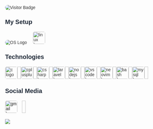 
<div style="font-family: Arial, sans-serif; color: #333;">


<div style="margin-bottom: 20px;">
<img src="https://visitor-badge.laobi.icu/badge?page_id=ifeelikeabit.ifeelikeabit&" alt="Visitor Badge" style="border-radius: 8px;" />
</div>
<section style="margin-bottom: 20px;">

<h3 style="font-size: 20px; color: #1F2937;">My Setup</h3>
  <img src="https://avatars.githubusercontent.com/u/107882187?s=48&v=4" alt="OS Logo" style="border-radius: 8px;"/>
  <img width="12">
  <img src="https://cdn.jsdelivr.net/gh/devicons/devicon/icons/linux/linux-original.svg" alt="linux logo" height="40" style="border-radius: 5px;" />
<img width="12">
</section>
<section style="margin-bottom: 20px;">
<h3 style="font-size: 20px; color: #1F2937;">Technologies</h3>
<div align="left" style="display: flex; flex-wrap: wrap;">


<img src="https://skillicons.dev/icons?i=c" alt="c logo" height="40" style="border-radius: 5px;" />
<img width="12">

<img src="https://skillicons.dev/icons?i=cpp" alt="cplusplus logo" height="40" style="border-radius: 5px;" />
<img width="12">

<img src="https://skillicons.dev/icons?i=cs" alt="csharp logo" height="40" style="border-radius: 5px;" />
<img width="12">

<img src="https://cdn.simpleicons.org/laravel/FF2D20" alt="laravel logo" height="40" style="border-radius: 5px;" />
<img width="12">

<img src="https://cdn.jsdelivr.net/gh/devicons/devicon/icons/nodejs/nodejs-original.svg" alt="nodejs logo" height="40" style="border-radius: 5px;" />
<img width="12">

<img src="https://cdn.jsdelivr.net/gh/devicons/devicon/icons/vscode/vscode-original.svg" alt="vscode logo" height="40" style="border-radius: 5px;" />
<img width="12">

<img src="https://skillicons.dev/icons?i=neovim" alt="neovim logo" height="40" style="border-radius: 5px;" />
<img width="12">

<img src="https://skillicons.dev/icons?i=bash" alt="bash logo" height="40" style="border-radius: 5px;" />
<img width="12">

<img src="https://cdn.simpleicons.org/mysql/4479A1" alt="mysql logo" height="40" style="border-radius: 5px;" />
<img width="12">

</div>
</section>



<section style="margin-bottom: 20px;">

<section style="margin-bottom: 20px;">
<h3 style="font-size: 20px; color: #1F2937;">Social Media</h3>
<div style="display: flex; flex-wrap: wrap;">

<a href="aktasesat80@gmail.com" target="_blank" style="margin-right: 15px;">
<img src="https://raw.githubusercontent.com/poyrazavsever/readme-maker/9f115e8a71eadd6caeab48174a2e91b08a11ba03/public/SocialMedia/gmail/default.svg" alt="gmail logo" height="40" width="40" style="border-radius: 5px;" /></a><img width="12"></div>
</section>

<img src="https://github-readme-stats.vercel.app/api/wakatime?username=@ifeelikeabit&layout=compact&theme=dracula"/>


</div>
